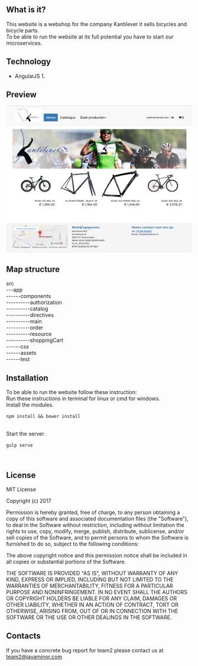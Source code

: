 What is it?
-----------
This website is a webshop for the company Kantilever it sells bicycles and bicycle parts. <br/>
To be able to run the website at its full potential you have to start our microservices.  

Technology
------------------
<ul>
  <li>
      AngularJS 1.
  </li>
</ul>

Preview
------------
![websiteimage](store.png?raw=true "Kantilever")

Map structure
-------------
src <br/>
---app <br/>
------components <br/>
----------authorization <br/>
----------catalog <br/>
----------directives <br/>
----------main <br/>
----------order <br/>
----------resource <br/>
----------shoppingCart <br/>
------css <br/>
------assets <br/>
------test <br/>

Installation
------------
To be able to run the website follow these instruction: 
<br/>
Run these instructions in terminal for linux or cmd for windows. 
<br/>
Install the modules.
<br/>

    npm install && bower install
<br/>
Start the server.
<br/>

    gulp serve 
<br/> 

License
---------

MIT License

Copyright (c) 2017 

Permission is hereby granted, free of charge, to any person obtaining a copy
of this software and associated documentation files (the "Software"), to deal
in the Software without restriction, including without limitation the rights
to use, copy, modify, merge, publish, distribute, sublicense, and/or sell
copies of the Software, and to permit persons to whom the Software is
furnished to do so, subject to the following conditions:

The above copyright notice and this permission notice shall be included in all
copies or substantial portions of the Software.

THE SOFTWARE IS PROVIDED "AS IS", WITHOUT WARRANTY OF ANY KIND, EXPRESS OR
IMPLIED, INCLUDING BUT NOT LIMITED TO THE WARRANTIES OF MERCHANTABILITY,
FITNESS FOR A PARTICULAR PURPOSE AND NONINFRINGEMENT. IN NO EVENT SHALL THE
AUTHORS OR COPYRIGHT HOLDERS BE LIABLE FOR ANY CLAIM, DAMAGES OR OTHER
LIABILITY, WHETHER IN AN ACTION OF CONTRACT, TORT OR OTHERWISE, ARISING FROM,
OUT OF OR IN CONNECTION WITH THE SOFTWARE OR THE USE OR OTHER DEALINGS IN THE
SOFTWARE.

Contacts
--------

If you have a concrete bug report for team2 please contact us at 
team2@javaminor.com
